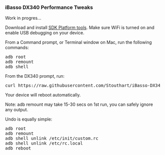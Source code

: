 <h3>iBasso DX340 Performance Tweaks</h3>

Work in progres...


Download and install <a href="https://developer.android.com/tools/releases/platform-tools" target="_blank">SDK Platform tools</a>. Make sure WiFi is turned on and enable USB debugging on your device.

From a Command prompt, or Terminal window on Mac, run the following commands:
<pre>
adb root
adb remount
adb shell
</pre>
From the DX340 prompt, run:
<pre>
curl https://raw.githubusercontent.com/Stouthart/iBasso-DX340/refs/heads/main/tweak.sh | /bin/sh 
</pre>

Your device will reboot automatically.

Note: adb remount may take 15-30 secs on 1st run, you can safely ignore any output.

Undo is equally simple:
<pre>
adb root
adb remount
adb shell unlink /etc/init/custom.rc
adb shell unlink /etc/rc.local
adb reboot
<pre>
